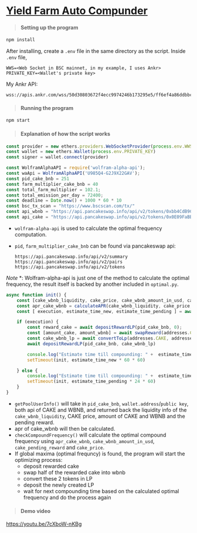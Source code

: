 # <u>Yield Farm Auto Compunder</u>

> #### Setting up the program

```bash
npm install
```

After installing, create a `.env` file in the same directory as the script. Inside `.env` file, 

```
WWS=<Web Socket in BSC mainnet, in my example, I uses Ankr>
PRIVATE_KEY=<Wallet's private key>
```

My Ankr API:

```
wss://apis.ankr.com/wss/50d30803672f4ecc9974246b173295e5/ff6ef4a86ddbbc4d098d764fd9063d6e/binance/full/main
```





> #### Running the program

```bash
npm start
```





> #### Explanation of how the script works

```javascript
const provider = new ethers.providers.WebSocketProvider(process.env.WWS);
const wallet = new ethers.Wallet(process.env.PRIVATE_KEY)
const signer = wallet.connect(provider)

const WolframAlphaAPI = require('wolfram-alpha-api');
const waApi = WolframAlphaAPI('U985Q4-G2J9X22GAV');
const pid_cake_bnb = 251
const farm_multiplier_cake_bnb = 40
const total_farm_multiplier = 102.1; 
const total_emission_per_day = 72400; 
const deadline = Date.now() + 1000 * 60 * 10
const bsc_tx_scan = "https://www.bscscan.com/tx/"
const api_wbnb = "https://api.pancakeswap.info/api/v2/tokens/0xbb4CdB9CBd36B01bD1cBaEBF2De08d9173bc095c"
const api_cake = "https://api.pancakeswap.info/api/v2/tokens/0x0E09FaBB73Bd3Ade0a17ECC321fD13a19e81cE82"

```

- `wolfram-alpha-api` is used to calculate the optimal frequency computation. 

- `pid`, `farm_multiplier_cake_bnb` can be found via pancakeswap api:

  ```
  https://api.pancakeswap.info/api/v2/summary
  https://api.pancakeswap.info/api/v2/pairs
  https://api.pancakeswap.info/api/v2/tokens
  ```

*Note* *: Wolfram-alpha-api is just one of the method to calculate the  optimal frequency, the result itself is backed by another included in `optimal.py`.



```javascript
async function init() {
    const [cake_wbnb_liquidity, cake_price, cake_wbnb_amount_in_usd, cake_pending_reward] = await getPoolUserInfo(pid_cake_bnb, wallet.address, api_cake, api_wbnb)
    const apr_cake_wbnb = calculateAPR(cake_wbnb_liquidity, cake_price, farm_multiplier_cake_bnb);
    const [ execution, estimate_time_new, estimate_time_pending ] = await checkCompoundFrequency(apr_cake_wbnb, cake_wbnb_amount_in_usd, cake_pending_reward, cake_price);

    if (execution) {
        const reward_cake = await depositRewardLP(pid_cake_bnb, 0);
        const [amount_cake, amount_wbnb] = await swapReward(addresses.CAKE, addresses.WBNB, reward_cake)
        const cake_wbnb_lp = await convertToLp(addresses.CAKE, addresses.WBNB, amount_cake, amount_wbnb)
        await depositRewardLP(pid_cake_bnb, cake_wbnb_lp)

        console.log("Estimate time till compounding: " +  estimate_time_new + " Hours")
        setTimeout(init, estimate_time_new * 60 * 60)

    } else {
        console.log("Estimate time till compounding: " +  estimate_time_pending + " Hours")
        setTimeout(init, estimate_time_pending * 24 * 60)
    }
}
```

- `getPoolUserInfo()` will take in `pid_cake_bnb`, `wallet.address`/`public key`, both api of CAKE and WBNB, and returned back the liquidity info of the `cake_wbnb_liquidity`, CAKE price, amount of CAKE and WBNB and the pending reward.
- apr of cake_wbnb will then be calculated. 
- `checkCompoundFrequency()` will calculate the optimal compound frequency using `apr_cake_wbnb`, `cake_wbnb_amount_in_usd`, `cake_pending_reward` and `cake_price`. 
- If global maxima (optimal frequncy) is found, the program will start the optimizing process:
  - deposit rewarded cake
  - swap half of the rewarded cake into wbnb
  - convert these 2 tokens in LP
  - deposit the newly created LP
  - wait for next compounding time based on the calculated optimal frequency and do the process again





> #### Demo video

https://youtu.be/7cXboW-nKBg